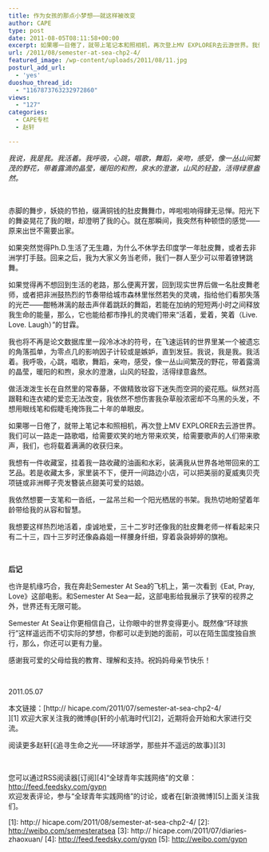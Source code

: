 ```yaml
---
title: 作为女孩的那点小梦想——就这样被改变
author: CAPE
type: post
date: 2011-08-05T08:11:58+00:00
excerpt: 如果哪一日倦了，就带上笔记本和照相机，再次登上MV EXPLORER去云游世界。我们可以一路走一路歌唱，给需要欢笑的地方带来欢笑，给需要歌声的人们带来歌声，我们，也将载着满满的收获归来。
url: /2011/08/semester-at-sea-chp2-4/
featured_image: /wp-content/uploads/2011/08/11.jpg
posturl_add_url:
  - 'yes'
duoshuo_thread_id:
  - "1167873763232972860"
views:
  - "127"
categories:
  - CAPE专栏
  - 赵轩

---
```

<div>
  <em>我说，我是我。我活着。我呼吸，心跳，唱歌，舞蹈，亲吻，感受，像一丛山间繁茂的野花，带着露滴的晶莹，暖阳的和煦，泉水的澄澈，山风的轻盈，活得绿意盎然。</em>
</div>

&nbsp;

赤脚的舞步，妖娆的节拍，缀满铜钱的肚皮舞舞巾，哗啦啦响得肆无忌惮。阳光下的舞姿晃花了我的眼，却澄明了我的心。就在那瞬间，我突然有种顿悟的感觉——原来出世不需要出家。

如果突然觉得Ph.D.生活了无生趣，为什么不休学去印度学一年肚皮舞，或者去非洲学打手鼓。回来之后，我为大家义务当老师，我们一群人至少可以带着镣铐跳舞。

如果觉得再不想回到生活的老路，那么便离开罢，回到现实世界后做一名肚皮舞老师，或者把非洲鼓热烈的节奏带给城市森林里怅然若失的灵魂，指给他们看那失落的光芒——酣畅淋漓的敲击声伴着跳跃的舞蹈，若能在加纳的短短两小时之间释放我生命的能量，那么，它也能给都市挣扎的灵魂们带来“活着，爱着，笑着（Live. Love. Laugh）”的甘霖。

我也将不再是论文数据库里一段冷冰冰的符号，在飞速运转的世界里某一个被遗忘的角落孤单，为零点几的影响因子计较或是嫉妒，直到发狂。我说，我是我。我活着。我呼吸，心跳，唱歌，舞蹈，亲吻，感受，像一丛山间繁茂的野花，带着露滴的晶莹，暖阳的和煦，泉水的澄澈，山风的轻盈，活得绿意盎然。

做活泼泼生长在自然里的常春藤，不做精致妆容下迷失而空洞的瓷花瓶。纵然对高跟鞋和连衣裙的爱恋无法改变，我依然不想伤害我杂草般浓密却不乌黑的头发，不想用眼线笔和假睫毛掩饰我二十年的单眼皮。

如果哪一日倦了，就带上笔记本和照相机，再次登上MV EXPLORER去云游世界。我们可以一路走一路歌唱，给需要欢笑的地方带来欢笑，给需要歌声的人们带来歌声，我们，也将载着满满的收获归来。

我想有一件收藏室，挂着我一路收藏的油画和水彩，装满我从世界各地带回来的工艺品。若是收藏太多，家里装不下，便开一间路边小店，可以把美丽的夏威夷贝壳项链或非洲椰子壳发簪装点甜美可爱的姑娘。

我依然想要一支笔和一沓纸，一盆吊兰和一个阳光栖居的书架。我热切地盼望着年龄带给我的从容和智慧。

我想要这样热烈地活着，虔诚地爱，三十二岁时还像我的肚皮舞老师一样看起来只有二十三，四十三岁时还像淼淼姐一样腰身纤细，穿着袅袅婷婷的旗袍。

&nbsp;

**后记**

也许是机缘巧合，我在奔赴Semester At Sea的飞机上，第一次看到《Eat, Pray, Love》这部电影。和Semester At Sea一起，这部电影给我展示了狭窄的视界之外，世界还有无限可能。

Semester At Sea让你更相信自己，让你眼中的世界变得更小。既然像“环球旅行”这样遥远而不切实际的梦想，你都可以走到她的面前，可以在陌生国度独自旅行，那么，你还可以更有力量。

感谢我可爱的父母给我的教育、理解和支持。祝妈妈母亲节快乐！

&nbsp;

2011.05.07

本文链接：[http:// hicape.com/2011/07/semester-at-sea-chp2-4/  
][1] 欢迎大家关注我的微博@[轩的小航海时代][2]，近期将会开始和大家进行交流。

阅读更多赵轩[《追寻生命之光——环球游学，那些并不遥远的故事》][3]

&nbsp;

您可以通过RSS阅读器[订阅][4]“全球青年实践网络”的文章：  
<http://feed.feedsky.com/gypn>  
欢迎发表评论，参与“全球青年实践网络”的讨论，或者在[新浪微博][5]上面关注我们。

 [1]: http:// hicape.com/2011/08/semester-at-sea-chp2-4/
 [2]: http://weibo.com/semesteratsea
 [3]: http:// hicape.com/2011/07/diaries-zhaoxuan/
 [4]: http://feed.feedsky.com/gypn
 [5]: http://weibo.com/gypn
